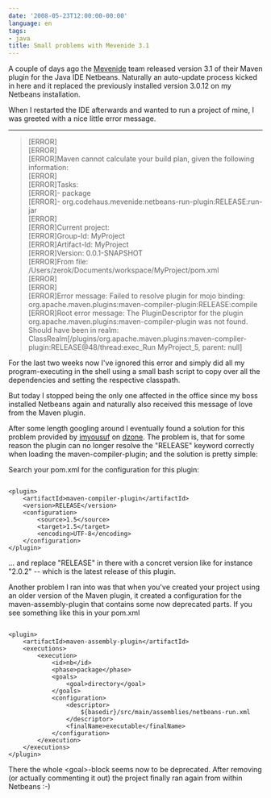 ```yaml
---
date: '2008-05-23T12:00:00-00:00'
language: en
tags:
- java
title: Small problems with Mevenide 3.1
---
```



A couple of days ago the [Mevenide](http://mevenide.codehaus.org/m2-site/) team released version 3.1 of their Maven plugin for the Java IDE Netbeans. Naturally an auto-update process kicked in here and it replaced the previously installed version 3.0.12 on my Netbeans installation.

When I restarted the IDE afterwards and wanted to run a project of mine, I was greeted with a nice little error message.

-------------------------------

<blockquote>
[ERROR]
<br/>[ERROR]
<br/>[ERROR]Maven cannot calculate your build plan, given the following information:
<br/>[ERROR]
<br/>[ERROR]Tasks:
<br/>[ERROR]- package
<br/>[ERROR]- org.codehaus.mevenide:netbeans-run-plugin:RELEASE:run-jar
<br/>[ERROR]
<br/>[ERROR]Current project:
<br/>[ERROR]Group-Id: MyProject
<br/>[ERROR]Artifact-Id: MyProject
<br/>[ERROR]Version: 0.0.1-SNAPSHOT
<br/>[ERROR]From file: /Users/zerok/Documents/workspace/MyProject/pom.xml
<br/>[ERROR]
<br/>[ERROR]
<br/>[ERROR]Error message: Failed to resolve plugin for mojo binding: org.apache.maven.plugins:maven-compiler-plugin:RELEASE:compile
<br/>[ERROR]Root error message: The PluginDescriptor for the plugin org.apache.maven.plugins:maven-compiler-plugin was not found. Should have been in realm: ClassRealm[/plugins/org.apache.maven.plugins:maven-compiler-plugin:RELEASE@48/thread:exec_Run MyProject_5, parent: null]
</blockquote>

For the last two weeks now I've ignored this error and simply did all my program-executing in the shell using a small bash script to copy over all the dependencies and setting the respective classpath.

But today I stopped being the only one affected in the office since my boss installed Netbeans again and naturally also received this message of love from the Maven plugin.

After some length googling around I eventually found a solution for this problem provided by [imyousuf](http://www.dzone.com/links/users/profile/166473.html) on [dzone](http://www.dzone.com/links/netbeans_maven_intragation_31_released_.html). The problem is, that for some reason the plugin can no longer resolve the "RELEASE" keyword correctly when loading the maven-compiler-plugin; and the solution is pretty simple:

Search your pom.xml for the configuration for this plugin:

<pre><code>
&lt;plugin&gt;
    &lt;artifactId&gt;maven-compiler-plugin&lt;/artifactId&gt;
    &lt;version&gt;RELEASE&lt;/version&gt;
    &lt;configuration&gt;
        &lt;source&gt;1.5&lt;/source&gt;
        &lt;target&gt;1.5&lt;/target&gt;
        &lt;encoding&gt;UTF-8&lt;/encoding&gt;
    &lt;/configuration&gt;
&lt;/plugin&gt;
</code></pre>

... and replace "RELEASE" in there with a concret version like for instance "2.0.2" -- which is the latest release of this plugin.

Another problem I ran into was that when you've created your project using an older version of the Maven plugin, it created a configuration for the maven-assembly-plugin that contains some now deprecated parts. If you see something like this in your pom.xml

<pre><code>
&lt;plugin&gt;
    &lt;artifactId&gt;maven-assembly-plugin&lt;/artifactId&gt;
    &lt;executions&gt;
        &lt;execution&gt;
            &lt;id&gt;nb&lt;/id&gt;
            &lt;phase&gt;package&lt;/phase&gt;
            &lt;goals&gt;
                &lt;goal&gt;directory&lt;/goal&gt;
            &lt;/goals&gt;
            &lt;configuration&gt;
                &lt;descriptor&gt;
                    ${basedir}/src/main/assemblies/netbeans-run.xml
                &lt;/descriptor&gt;
                &lt;finalName&gt;executable&lt;/finalName&gt;
            &lt;/configuration&gt;
        &lt;/execution&gt;
    &lt;/executions&gt;
&lt;/plugin&gt;
</code></pre>

There the whole &lt;goal&gt;-block seems now to be deprecated. After removing (or actually commenting it out) the project finally ran again from within Netbeans :-)
